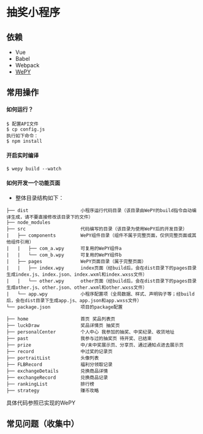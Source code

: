 # 抽奖小程序

## 依赖

- Vue
- Babel
- Webpack
- [WePY](https://tencent.github.io/wepy/)

## 常用操作

#### 如何运行？

```
$ 配置API文件
$ cp config.js
执行如下命令：
$ npm install
```

#### 开启实时编译
```
$ wepy build --watch
```

#### 如何开发一个功能页面

 - 整体目录结构如下：

```
├── dist                   小程序运行代码目录（该目录由WePY的build指令自动编译生成，请不要直接修改该目录下的文件）
├── node_modules           
├── src                    代码编写的目录（该目录为使用WePY后的开发目录）
|   ├── components         WePY组件目录（组件不属于完整页面，仅供完整页面或其他组件引用）
|   |   ├── com_a.wpy      可复用的WePY组件a
|   |   └── com_b.wpy      可复用的WePY组件b
|   ├── pages              WePY页面目录（属于完整页面）
|   |   ├── index.wpy      index页面（经build后，会在dist目录下的pages目录生成index.js、index.json、index.wxml和index.wxss文件）
|   |   └── other.wpy      other页面（经build后，会在dist目录下的pages目录生成other.js、other.json、other.wxml和other.wxss文件）
|   └── app.wpy            小程序配置项（全局数据、样式、声明钩子等；经build后，会在dist目录下生成app.js、app.json和app.wxss文件）
└── package.json           项目的package配置
```


```
├── home                   首页 奖品列表页
├── luckDraw               奖品详情页 抽奖页
├── personalCenter         个人中心 我参加的抽奖、中奖纪录、收货地址
├── past                   我参与过的抽奖页 待开奖、已结束
├── prize                  中/未中奖展示页、分享页、通过通知点进去展示页
├── record                 中过奖的记录页
├── portraitList           头像列表
├── FLBRecord              福利分领取记录
├── exchangeDetails        兑换商品详情
├── exchangeRecord         兑换商品记录
├── rankingList            排行榜
├── strategy               赚币攻略
```

具体代码参照已实现的WePY


## 常见问题（收集中）
